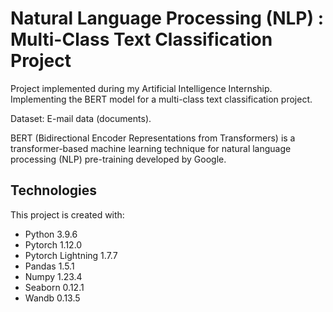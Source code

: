 # Natural Language Processing (NLP) : Multi-Class Text Classification Project

Project implemented during my Artificial Intelligence Internship. Implementing the BERT model for a multi-class text classification project. 

Dataset: E-mail data (documents).

BERT (Bidirectional Encoder Representations from Transformers) is a transformer-based machine learning technique for natural language processing (NLP) pre-training developed by Google. 

## Technologies
This project is created with:
- Python 3.9.6
- Pytorch 1.12.0
- Pytorch Lightning 1.7.7
- Pandas 1.5.1
- Numpy 1.23.4
- Seaborn 0.12.1
- Wandb 0.13.5

